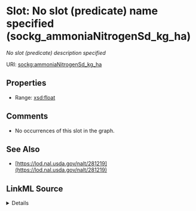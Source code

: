 

# Slot: No slot (predicate) name specified (sockg_ammoniaNitrogenSd_kg_ha)


_No slot (predicate) description specified_







URI: [sockg:ammoniaNitrogenSd_kg_ha](https://idir.uta.edu/sockg-ontology/docs/ammoniaNitrogenSd_kg_ha)



<!-- no inheritance hierarchy -->








## Properties

* Range: [xsd:float](http://www.w3.org/2001/XMLSchema#float)





## Comments

* No occurrences of this slot in the graph.

## See Also

* [https://lod.nal.usda.gov/nalt/281219](https://lod.nal.usda.gov/nalt/281219)



## LinkML Source

<details>

```yaml
name: sockg_ammoniaNitrogenSd_kg_ha
description: No slot (predicate) description specified
title: No slot (predicate) name specified
comments:
- No occurrences of this slot in the graph.
from_schema: soc-kg
see_also:
- https://lod.nal.usda.gov/nalt/281219
rank: 1000
domain: sockg_GasNutrientLoss
slot_uri: sockg:ammoniaNitrogenSd_kg_ha
alias: sockg_ammoniaNitrogenSd_kg_ha
range: float

```
</details>